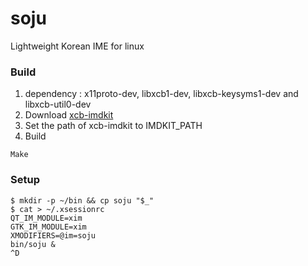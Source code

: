 # soju
Lightweight Korean IME for linux

### Build
1. dependency : x11proto-dev, libxcb1-dev, libxcb-keysyms1-dev and libxcb-util0-dev
1. Download [xcb-imdkit](https://github.com/wengxt/xcb-imdkit)
1. Set the path of xcb-imdkit to IMDKIT_PATH
1. Build
```
Make
```

### Setup
```
$ mkdir -p ~/bin && cp soju "$_"
$ cat > ~/.xsessionrc
QT_IM_MODULE=xim
GTK_IM_MODULE=xim
XMODIFIERS=@im=soju
bin/soju &
^D
```
